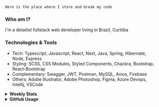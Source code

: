 ```
Here is the place where I store and break my code
```
### Who am I?
I'm a detailist fullstack web developer living in Brazil, Curitiba

### Technologies & Tools
- Tech: Typescript, Javascript, React, Next, Java, Spring, Hibernate, Node, Express
- Styling: SCSS, CSS Modules, Styled Components, Chackra, Bootstrap, React-Bootstrap
- Complementary: Swagger, JWT, Postman, MySQL, Axios, Firebase
- Others: Adobe Illustrator, Adobe Photoshop, Figma, Azure Devops, Intellij, VSCode

<details>
  <summary><b> Weekly Stats</b></summary>
<!--START_SECTION:waka-->

```txt
Java          13 hrs 19 mins  ██████████▒░░░░░░░░░░░░░░   41.38 %
TypeScript    12 hrs 15 mins  █████████▓░░░░░░░░░░░░░░░   38.06 %
JavaScript    3 hrs 56 mins   ███░░░░░░░░░░░░░░░░░░░░░░   12.25 %
JSON          1 hr 7 mins     █░░░░░░░░░░░░░░░░░░░░░░░░   03.49 %
HTML          23 mins         ▒░░░░░░░░░░░░░░░░░░░░░░░░   01.22 %
```

<!--END_SECTION:waka-->
</details>

<details>
  <summary><b> GitHub Usage</b></summary>
  
[![Top Langs](https://github-readme-stats.vercel.app/api/top-langs/?username=gxlpes&&langs_count=9&layout=compact)](https://github.com/anuraghazra/github-readme-stats)

</details>
